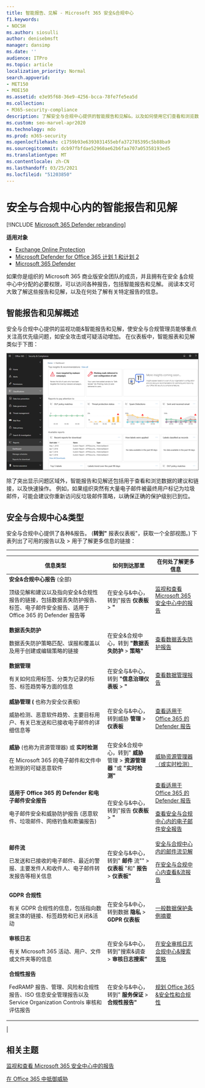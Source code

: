 ```yaml
---
title: 智能报告、见解 - Microsoft 365 安全&合规中心
f1.keywords:
- NOCSH
ms.author: siosulli
author: denisebmsft
manager: dansimp
ms.date: ''
audience: ITPro
ms.topic: article
localization_priority: Normal
search.appverid:
- MET150
- MOE150
ms.assetid: e3e95f68-36e9-4256-bcca-78fe7fe5ea5d
ms.collection:
- M365-security-compliance
description: 了解安全与合规中心提供的智能报告和见解&，以及如何使用它们查看和浏览数据并快速采取措施。
ms.custom: seo-marvel-apr2020
ms.technology: mdo
ms.prod: m365-security
ms.openlocfilehash: c1759b93e6393031455ebfa372785395c5b88ba9
ms.sourcegitcommit: dcb97fbfdae52960ae62b6faa707a05358193ed5
ms.translationtype: MT
ms.contentlocale: zh-CN
ms.lasthandoff: 03/25/2021
ms.locfileid: "51203850"
---
```

# <a name="smart-reports-and-insights-in-the-security--compliance-center"></a>安全与合规中心内的智能报告和见解

[!INCLUDE [Microsoft 365 Defender rebranding](../includes/microsoft-defender-for-office.md)]

**适用对象**
- [Exchange Online Protection](exchange-online-protection-overview.md)
- [Microsoft Defender for Office 365 计划 1 和计划 2](defender-for-office-365.md)
- [Microsoft 365 Defender](../defender/microsoft-365-defender.md)

如果你是组织的 Microsoft 365 商业版安全团队的成员，并且拥有在安全 [&](permissions-in-the-security-and-compliance-center.md)合规中心中分配的必要权限，可以访问各种报告，包括智能报告和见解。 阅读本文可大致了解这些报告和见解，以及在何处了解有关特定报告的信息。

## <a name="smart-reports-and-insights-overview"></a>智能报告和见解概述

安全与合规中心提供的监视功能&智能报告和见解，使安全与合规管理员能够重点关注高优先级问题，如安全攻击或可疑活动增加。 在仪表板中，智能报表和见解类似于下图：

![安全与合规中心&报告仪表板](../../media/2a668c3d-3fa3-4e37-8149-46989b33ae8c.png)

除了突出显示问题区域外，智能报告和见解还包括用于查看和浏览数据的建议和链接，以及快速操作。 例如，如果组织突然有大量电子邮件被最终用户标记为垃圾邮件，可能会建议你重新访问反垃圾邮件策略，以确保正确的保护级别已到位。

## <a name="types-of-reports-in-the-security--compliance-center"></a>安全与合规中心&类型

安全与合规中心提供了各种&报告。  (**转到"** 报表仪表板"，获取一个全部视图。) 下表列出了可用的报告以及 \> 用于了解更多信息的链接：

****

|信息类型|如何到达那里|在何处了解更多信息| 
|---|---|---|
|**安全&合规中心报告** (全部)  <p> 顶级见解和建议以及指向安全&合规性报告的链接，包括数据丢失防护报告、标签、电子邮件安全报告、适用于 Office 365 的 Defender 报告等|在安全与&中心，转到"报告 **仪表板** \> **"**|[监视和查看 Microsoft 365 安全中心中的报告](../defender/overview-security-center.md)|
|**数据丢失防护** <p> 数据丢失防护策略匹配、误报和覆盖以及用于创建或编辑策略的链接|在安全&合规中心，转到 **"数据丢失防护** \> **策略"**|[查看数据丢失防护报告](../../compliance/view-the-dlp-reports.md)|
|**数据管理** <p> 有关如何应用标签、分类为记录的标签、标签趋势等方面的信息|在安全与&中心，转到 **"信息治理仪表板** \> **"**|[查看数据管理报告](../../compliance/view-the-data-governance-reports.md)|
|**威胁管理 (** 也称为安全仪表板)  <p> 威胁检测、恶意软件趋势、主要目标用户、有关已发送和已接收电子邮件的详细信息等|在安全与&中心，转到威胁 **管理** \> **仪表板**|[查看适用于 Office 365 的 Defender 报告](view-reports-for-mdo.md)|
|**威胁** (也称为资源管理器) 或 **实时检测** <p> 在 Microsoft 365 的电子邮件和文件中检测到的可疑恶意软件|在安全&合规中心，转到" **威胁** 管理 \> **资源管理器** "或 **"实时检测"**<br> |[威胁资源管理器（或实时检测）](threat-explorer.md)|
|**适用于 Office 365 的 Defender 和电子邮件安全报告** <p> 电子邮件安全和威胁防护报告 (恶意软件、垃圾邮件、网络钓鱼和欺骗报告) |在安全与&中心，转到"报告 **仪表板** \> **"**|[查看适用于 Office 365 的 Defender 报告](view-reports-for-mdo.md) <p> [查看安全与合规中心内的电子邮件安全报告](view-email-security-reports.md)|
|**邮件流** <p> 已发送和已接收的电子邮件、最近的警报、主要发件人和收件人、电子邮件转发报告等相关信息|在安全与&中心，转到" **邮件** 流"" \> **仪表板** "和" **报告** \> **仪表板"**|[安全与合规中心内的邮件流见解](mail-flow-insights-v2.md) <p> [在安全与合规中心内查看&流报告](view-mail-flow-reports.md)|
|**GDPR 合规性** <p> 有关 GDPR 合规性的信息，包括指向数据主体的链接、标签趋势和已关闭&活动|在安全与&中心，转到数据 **隐私** \> **GDPR 仪表板**|[一般数据保护条例摘要](/compliance/regulatory/gdpr)|
|**审核日志** <p> 有关 Microsoft 365 活动、用户、文件或文件夹等的信息|在安全与&中心，转到"搜索&调查 \> **审核日志搜索"**|[在安全审核日志合规中心&搜索策略](../../compliance/search-the-audit-log-in-security-and-compliance.md)|
|**合规性报告** <p> FedRAMP 报告、管理、风险和合规性报告、ISO 信息安全管理报告以及 Service Organization Controls 审核和评估报告|在安全与&中心，转到" **服务保证** \> **合规性报告"**|[规划 Office 365 &安全性和合规性](../../compliance/plan-for-security-and-compliance.md)|
|

## <a name="related-topics"></a>相关主题

[监视和查看 Microsoft 365 安全中心中的报告](../defender/overview-security-center.md)

[在 Office 365 中抵御威胁](protect-against-threats.md)